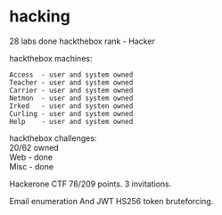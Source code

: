 # hacking


28 labs done
hackthebox rank - Hacker

hackthebox machines:
  
    Access  - user and system owned    
    Teacher - user and system owned    
    Carrier - user and system owned    
    Netmon  - user and system owned    
    Irked   - user and systen owned    
    Curling - user and system owned    
    Help    - user and system owned    
hackthebox challenges:    
    20/62 owned    
    Web  - done    
    Misc - done    
    
Hackerone CTF 78/209 points. 3 invitations.    

Email enumeration And JWT HS256 token bruteforcing.    
